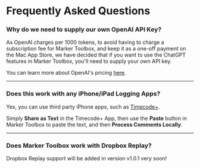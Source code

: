# Frequently Asked Questions

### Why do we need to supply our own OpenAI API Key?

As OpenAI charges per 1000 tokens, to avoid having to charge a subscription fee for Marker Toolbox, and keep it as a one-off payment on the Mac App Store, we have decided that if you want to use the ChatGPT features in Marker Toolbox, you'll need to supply your own API key.

You can learn more about OpenAI's pricing [here](https://openai.com/pricing).

---

### Does this work with any iPhone/iPad Logging Apps?

Yes, you can use third party iPhone apps, such as [Timecode+](https://apps.apple.com/app/id590534084).

Simply **Share as Text** in the Timecode+ App, then use the **Paste** button in Marker Toolbox to paste the text, and then **Process Comments Locally**.

---

### Does Marker Toolbox work with Dropbox Replay?

Dropbox Replay support will be added in version v1.0.1 very soon!